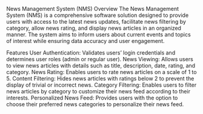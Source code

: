 News Management System (NMS)
Overview
The News Management System (NMS) is a comprehensive software solution designed to provide users with access to the latest news updates, facilitate news filtering by category, allow news rating, and display news articles in an organized manner. The system aims to inform users about current events and topics of interest while ensuring data accuracy and user engagement.

Features
User Authentication: Validates users’ login credentials and determines user roles (admin or regular user).
News Viewing: Allows users to view news articles with details such as title, description, date, rating, and category.
News Rating: Enables users to rate news articles on a scale of 1 to 5.
Content Filtering: Hides news articles with ratings below 2 to prevent the display of trivial or incorrect news.
Category Filtering: Enables users to filter news articles by category to customize their news feed according to their interests.
Personalized News Feed: Provides users with the option to choose their preferred news categories to personalize their news feed.

